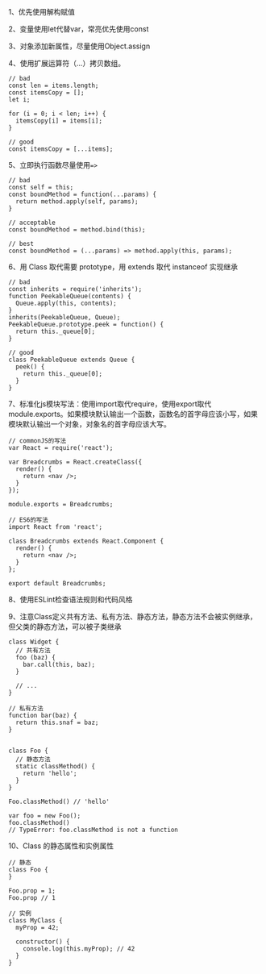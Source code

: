 1、优先使用解构赋值

2、变量使用let代替var，常亮优先使用const

3、对象添加新属性，尽量使用Object.assign
	
4、使用扩展运算符（...）拷贝数组。

```
// bad
const len = items.length;
const itemsCopy = [];
let i;

for (i = 0; i < len; i++) {
  itemsCopy[i] = items[i];
}

// good
const itemsCopy = [...items];
```

5、立即执行函数尽量使用`=>`

```
// bad
const self = this;
const boundMethod = function(...params) {
  return method.apply(self, params);
}

// acceptable
const boundMethod = method.bind(this);

// best
const boundMethod = (...params) => method.apply(this, params);
```

6、用 Class 取代需要 prototype，用 extends 取代 instanceof 实现继承

```
// bad
const inherits = require('inherits');
function PeekableQueue(contents) {
  Queue.apply(this, contents);
}
inherits(PeekableQueue, Queue);
PeekableQueue.prototype.peek = function() {
  return this._queue[0];
}

// good
class PeekableQueue extends Queue {
  peek() {
    return this._queue[0];
  }
}
```

7、标准化js模块写法：使用import取代require，使用export取代module.exports。如果模块默认输出一个函数，函数名的首字母应该小写，如果模块默认输出一个对象，对象名的首字母应该大写。

```
// commonJS的写法
var React = require('react');

var Breadcrumbs = React.createClass({
  render() {
    return <nav />;
  }
});

module.exports = Breadcrumbs;

// ES6的写法
import React from 'react';

class Breadcrumbs extends React.Component {
  render() {
    return <nav />;
  }
};

export default Breadcrumbs;
```

8、使用ESLint检查语法规则和代码风格

9、注意Class定义共有方法、私有方法、静态方法，静态方法不会被实例继承，但父类的静态方法，可以被子类继承
```
class Widget {
  // 共有方法
  foo (baz) {
    bar.call(this, baz);
  }

  // ...
}

// 私有方法
function bar(baz) {
  return this.snaf = baz;
}


class Foo {
  // 静态方法
  static classMethod() {
    return 'hello';
  }
}

Foo.classMethod() // 'hello'

var foo = new Foo();
foo.classMethod()
// TypeError: foo.classMethod is not a function
```

10、Class 的静态属性和实例属性
```
// 静态
class Foo {
}

Foo.prop = 1;
Foo.prop // 1

// 实例
class MyClass {
  myProp = 42;

  constructor() {
    console.log(this.myProp); // 42
  }
}
```

